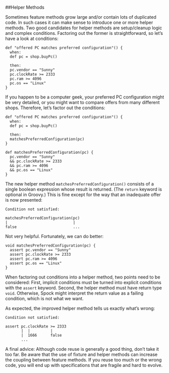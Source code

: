<style>
h1,h2,h3,h4{font-family: "Open Sans","DejaVu Sans",sans-serif;font-weight: 300;font-style: normal; color: #ba3925;text-rendering: optimizeLegibility; margin-top: 1em; margin-bottom: .5em;}
h1{color: rgba(0,0,0,.85);}
blockquote{color: #998;font-style: italic;}
</style>



##Helper Methods

Sometimes feature methods grow large and/or contain lots of duplicated code. In such cases it can make sense to introduce one or more helper methods. Two good candidates for helper methods are setup/cleanup logic and complex conditions. Factoring out the former is straightforward, so let’s have a look at conditions:

	def "offered PC matches preferred configuration"() {
	  when:
	  def pc = shop.buyPc()
	
	  then:
	  pc.vendor == "Sunny"
	  pc.clockRate >= 2333
	  pc.ram >= 4096
	  pc.os == "Linux"
	}

If you happen to be a computer geek, your preferred PC configuration might be very detailed, or you might want to compare offers from many different shops. Therefore, let’s factor out the conditions:

	def "offered PC matches preferred configuration"() {
	  when:
	  def pc = shop.buyPc()
	
	  then:
	  matchesPreferredConfiguration(pc)
	}
	
	def matchesPreferredConfiguration(pc) {
	  pc.vendor == "Sunny"
	  && pc.clockRate >= 2333
	  && pc.ram >= 4096
	  && pc.os == "Linux"
	}

The new helper method `matchesPreferredConfiguration()` consists of a single boolean expression whose result is returned. (The `return` keyword is optional in Groovy.) This is fine except for the way that an inadequate offer is now presented:

	Condition not satisfied:
	
	matchesPreferredConfiguration(pc)
	|                             |
	false                         ...

Not very helpful. Fortunately, we can do better:

	void matchesPreferredConfiguration(pc) {
	  assert pc.vendor == "Sunny"
	  assert pc.clockRate >= 2333
	  assert pc.ram >= 4096
	  assert pc.os == "Linux"
	}

When factoring out conditions into a helper method, two points need to be considered: First, implicit conditions must be turned into explicit conditions with the `assert` keyword. Second, the helper method must have return type `void`. Otherwise, Spock might interpret the return value as a failing condition, which is not what we want.

As expected, the improved helper method tells us exactly what’s wrong:

	
	Condition not satisfied:
	
	assert pc.clockRate >= 2333
	       |  |         |
	       |  1666      false
	       ...

A final advice: Although code reuse is generally a good thing, don’t take it too far. Be aware that the use of fixture and helper methods can increase the coupling between feature methods. If you reuse too much or the wrong code, you will end up with specifications that are fragile and hard to evolve.

